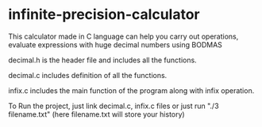# infinite-precision-calculator

This calculator made in C language can help you carry out operations, evaluate expressions with huge decimal numbers using BODMAS

decimal.h is the header file and includes all the functions.

decimal.c includes definition of all the functions.

infix.c includes the main function of the program along with infix operation.

To Run the project, just link decimal.c, infix.c files or just run "./3 filename.txt" (here filename.txt will store your history)
